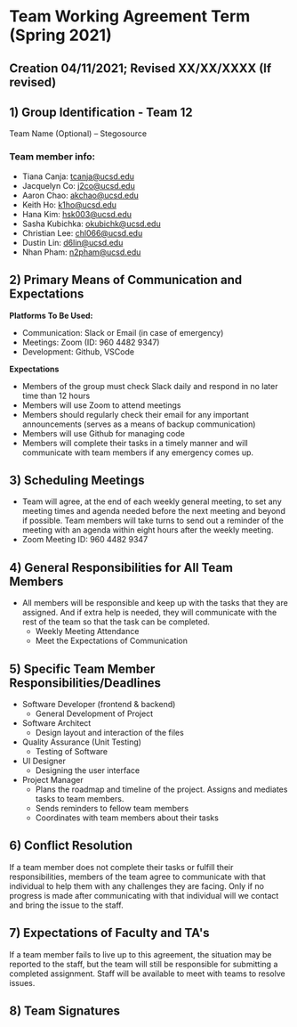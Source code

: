 # Team Working Agreement Term (Spring 2021)  
## Creation 04/11/2021; Revised XX/XX/XXXX (If revised)  
## 1) Group Identification - Team 12  
Team Name (Optional) –  Stegosource  
### Team member info: 
- Tiana Canja: tcanja@ucsd.edu    
- Jacquelyn Co: j2co@ucsd.edu  
- Aaron Chao: akchao@ucsd.edu  
- Keith Ho: k1ho@ucsd.edu  
- Hana Kim: hsk003@ucsd.edu  
- Sasha Kubichka: okubichk@ucsd.edu  
- Christian Lee: chl066@ucsd.edu  
- Dustin Lin: d6lin@ucsd.edu  
- Nhan Pham: n2pham@ucsd.edu  

## 2) Primary Means of Communication and Expectations  
**Platforms To Be Used:**  
- Communication: Slack or Email (in case of emergency)  
- Meetings: Zoom (ID: 960 4482 9347)  
- Development: Github, VSCode  

**Expectations**  
- Members of the group must check Slack daily and respond in no later time than 12 hours   
- Members will use Zoom to attend meetings   
- Members should regularly check their email for any important announcements (serves as a means of backup communication)   
- Members will use Github for managing code  
- Members will complete their tasks in a timely manner and will communicate with team members if any emergency comes up.   

## 3) Scheduling Meetings  
- Team will agree, at the end of each weekly general meeting, to set any meeting times and agenda needed before the next meeting and beyond if possible. Team members will take turns to send out a reminder of the meeting with an agenda within eight hours after the weekly meeting.  
- Zoom Meeting ID: 960 4482 9347  

## 4) General Responsibilities for All Team Members  
- All members will be responsible and keep up with the tasks that they are assigned. And if extra help is needed, they will communicate with the rest of the team so that the task can be completed.  
  - Weekly Meeting Attendance  
  - Meet the Expectations of Communication  

## 5) Specific Team Member Responsibilities/Deadlines
- Software Developer (frontend & backend)  
  - General Development of Project  
- Software Architect  
  - Design layout and interaction of the files  
- Quality Assurance (Unit Testing)  
  - Testing of Software  
- UI Designer  
  - Designing the user interface  
- Project Manager  
  - Plans the roadmap and timeline of the project. Assigns and mediates tasks to team members.  
  - Sends reminders to fellow team members  
  - Coordinates with team members about their tasks  

## 6) Conflict Resolution
If a team member does not complete their tasks or fulfill their responsibilities, members of the team agree to communicate with that individual to help them with any challenges they are facing. Only if no progress is made after communicating with that individual will we contact and bring the issue to the staff.  

## 7) Expectations of Faculty and TA's
If a team member fails to live up to this agreement, the situation may be reported to the staff, but the team will still be responsible for submitting a completed assignment. Staff will be available to meet with teams to resolve issues.  

## 8) Team Signatures  






